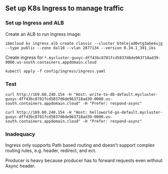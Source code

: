 ## Set up K8s Ingress to manage traffic

### Set up Ingress and ALB

Create an ALB to run Ingress image:
```
ibmcloud ks ingress alb create classic --cluster btmlejad0vtg3abe4ujg --type public --zone dal10 --vlan 2877134 --version 0.34.1_391_iks
```

Create ingress for `*.mycluster-guoyc-dff43bc8701fcd5837d6de963718ad39-0000.us-south.containers.appdomain.cloud`
```
kubectl apply -f config/ingress/ingress.yaml
```

### Test

```
curl http://169.60.240.154 -H "Host: write-to-db-default.mycluster-guoyc-dff43bc8701fcd5837d6de963718ad39-0000.us-south.containers.appdomain.cloud" -H "Prefer: respond-async"
```

```
curl http://169.60.240.154 -H "Host: helloworld-go-default.mycluster-guoyc-dff43bc8701fcd5837d6de963718ad39-0000.us-south.containers.appdomain.cloud" -H "Prefer: respond-async"
```

### Inadequacy

Ingress only supports Path based routing and doesn't support complex routing rules, e.g. header, redirect, and ect.

Producer is heavy because producer has to forward requests even without Async header.